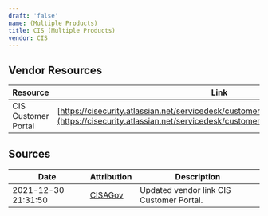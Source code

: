 ```yaml
---
draft: 'false'
name: (Multiple Products)
title: CIS (Multiple Products)
vendor: CIS
---
```


## Vendor Resources
| Resource | Link |
| --- | --- |
| CIS Customer Portal | [https://cisecurity.atlassian.net/servicedesk/customer/portal/15/article/2434301961](https://cisecurity.atlassian.net/servicedesk/customer/portal/15/article/2434301961) |



## Sources
| Date | Attribution | Description |
| --- | --- | --- |
| 2021-12-30 21:31:50 | [CISAGov](https://raw.githubusercontent.com/cisagov/log4j-affected-db/develop/README.md) | Updated vendor link CIS Customer Portal.  |
